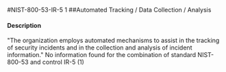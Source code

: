 #NIST-800-53-IR-5 1
##Automated Tracking / Data Collection / Analysis
#### Description
"The organization employs automated mechanisms to assist in the tracking of security incidents and in the collection and analysis of incident information."
No information found for the combination of standard NIST-800-53 and control IR-5 (1)
